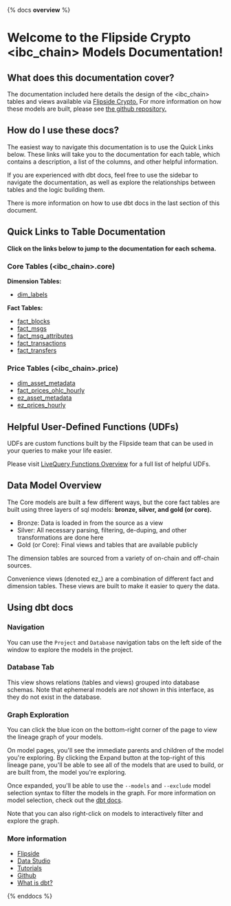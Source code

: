 {% docs __overview__ %}

# Welcome to the Flipside Crypto <ibc_chain> Models Documentation!

## **What does this documentation cover?**
The documentation included here details the design of the <ibc_chain> tables and views available via [Flipside Crypto.](https://flipsidecrypto.xyz/) For more information on how these models are built, please see [the github repository.](https://github.com/FlipsideCrypto/<ibc_chain>-models)

## **How do I use these docs?**
The easiest way to navigate this documentation is to use the Quick Links below. These links will take you to the documentation for each table, which contains a description, a list of the columns, and other helpful information.

If you are experienced with dbt docs, feel free to use the sidebar to navigate the documentation, as well as explore the relationships between tables and the logic building them.

There is more information on how to use dbt docs in the last section of this document.

## **Quick Links to Table Documentation**

**Click on the links below to jump to the documentation for each schema.**

### Core Tables (<ibc_chain>.core)

**Dimension Tables:**
- [dim_labels](https://flipsidecrypto.github.io/<ibc_chain>/#!/model/model.<ibc_chain>_models.core__dim_labels)

**Fact Tables:**
- [fact_blocks](https://flipsidecrypto.github.io/<ibc_chain>/#!/model/model.<ibc_chain>_models.core__fact_blocks)
- [fact_msgs](https://flipsidecrypto.github.io/<ibc_chain>/#!/model/model.<ibc_chain>_models.core__fact_msgs)
- [fact_msg_attributes](https://flipsidecrypto.github.io/<ibc_chain>/#!/model/model.<ibc_chain>_models.core__fact_msg_attributes)
- [fact_transactions](https://flipsidecrypto.github.io/<ibc_chain>/#!/model/model.<ibc_chain>_models.core__fact_transactions)
- [fact_transfers](https://flipsidecrypto.github.io/<ibc_chain>/#!/model/model.<ibc_chain>_models.core__fact_transfers)
  
### Price Tables (<ibc_chain>.price)
- [dim_asset_metadata](https://flipsidecrypto.github.io/<ibc_chain>/#!/model/model.<ibc_chain>_models.price__dim_asset_metadata)
- [fact_prices_ohlc_hourly](https://flipsidecrypto.github.io/<ibc_chain>/#!/model/model.<ibc_chain>_models.price__fact_prices_ohlc_hourly)
- [ez_asset_metadata](https://flipsidecrypto.github.io/<ibc_chain>/#!/model/model.<ibc_chain>_models.price__ez_asset_metadata)
- [ez_prices_hourly](https://flipsidecrypto.github.io/<ibc_chain>/#!/model/model.<ibc_chain>_models.price__ez_prices_hourly)

## **Helpful User-Defined Functions (UDFs)**

UDFs are custom functions built by the Flipside team that can be used in your queries to make your life easier. 

Please visit [LiveQuery Functions Overview](https://flipsidecrypto.github.io/livequery-models/#!/overview) for a full list of helpful UDFs.

## **Data Model Overview**

The Core models are built a few different ways, but the core fact tables are built using three layers of sql models: **bronze, silver, and gold (or core).**

- Bronze: Data is loaded in from the source as a view
- Silver: All necessary parsing, filtering, de-duping, and other transformations are done here
- Gold (or Core): Final views and tables that are available publicly

The dimension tables are sourced from a variety of on-chain and off-chain sources.

Convenience views (denoted ez_) are a combination of different fact and dimension tables. These views are built to make it easier to query the data.

## **Using dbt docs**
### Navigation

You can use the ```Project``` and ```Database``` navigation tabs on the left side of the window to explore the models in the project.

### Database Tab

This view shows relations (tables and views) grouped into database schemas. Note that ephemeral models are *not* shown in this interface, as they do not exist in the database.

### Graph Exploration

You can click the blue icon on the bottom-right corner of the page to view the lineage graph of your models.

On model pages, you'll see the immediate parents and children of the model you're exploring. By clicking the Expand button at the top-right of this lineage pane, you'll be able to see all of the models that are used to build, or are built from, the model you're exploring.

Once expanded, you'll be able to use the ```--models``` and ```--exclude``` model selection syntax to filter the models in the graph. For more information on model selection, check out the [dbt docs](https://docs.getdbt.com/docs/model-selection-syntax).

Note that you can also right-click on models to interactively filter and explore the graph.


### **More information**
- [Flipside](https://flipsidecrypto.xyz/)
- [Data Studio](https://flipsidecrypto.xyz/studio)
- [Tutorials](https://docs.flipsidecrypto.com/our-data/tutorials)
- [Github](https://github.com/FlipsideCrypto/<ibc_chain>-models)
- [What is dbt?](https://docs.getdbt.com/docs/introduction)

{% enddocs %}